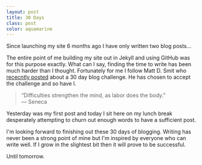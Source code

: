 ```yaml
---
layout: post
title: 30 Days
class: post
color: aquamarine
---
```


Since launching my site 6 months ago I have only written two blog posts...

The entire point of me building my site out in Jekyll and using GitHub was for this purpose exactly. What can I say, finding the time to write has been much harder than I thought. Fortunately for me I follow Matt D. Smit who <a href="http://mattdsmith.com/30-day-blog-challenge">rececntly posted</a> about a 30 day blog challenge. He has chosen to accept the challenge and so have I.

<blockquote>“Difficulties strengthen the mind, as labor does the body.” <br>― Seneca</blockquote>

Yesterday was my first post and today I sit here on my lunch break desperately attempting to churn out enough words to have a sufficient post.

I'm looking forward to finishing out these 30 days of blogging. Writing has never been a strong point of mine but I'm inspired by everyone who can write well. If I grow in the slightest bit then it will prove to be successful. 

Until tomorrow.
